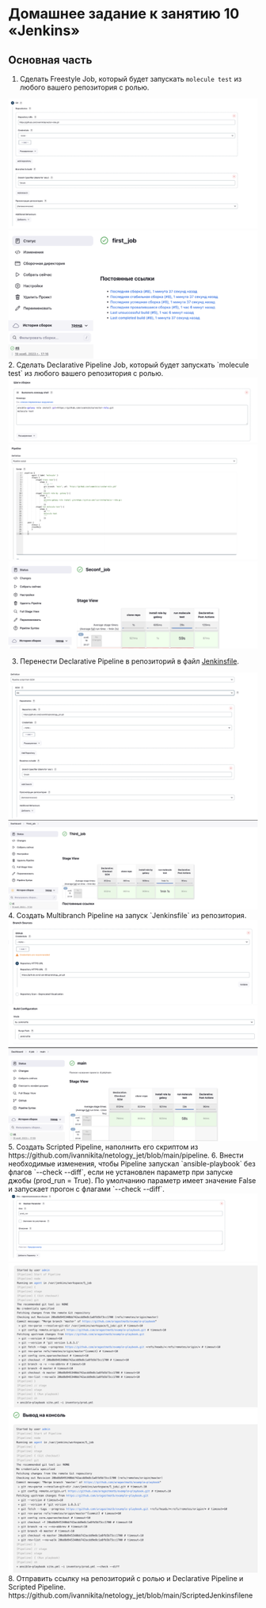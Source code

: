 # Домашнее задание к занятию 10 «Jenkins»

## Основная часть

1. Сделать Freestyle Job, который будет запускать `molecule test` из любого вашего репозитория с ролью.  
<img src="./job1_1.png"/>
<img src="./job1_2.png"/>
2. Сделать Declarative Pipeline Job, который будет запускать `molecule test` из любого вашего репозитория с ролью.
<img src="./job2_1.png"/>
<img src="./job2_2.png"/>
<img src="./job2_3.png"/>

3. Перенести Declarative Pipeline в репозиторий в файл [Jenkinsfile](./Jenkinsfile).
<img src="./job3_1.png"/>
<img src="./job3_2.png"/>
4. Создать Multibranch Pipeline на запуск `Jenkinsfile` из репозитория.
<img src="./job4_1.png"/>
<img src="./job4_2.png"/>
<img src="./job4_3.png"/>
5. Создать Scripted Pipeline, наполнить его скриптом из https://github.com/ivannikita/netology_jet/blob/main/pipeline.
6. Внести необходимые изменения, чтобы Pipeline запускал `ansible-playbook` без флагов `--check --diff`, если не установлен параметр при запуске джобы (prod_run = True). По умолчанию параметр имеет значение False и запускает прогон с флагами `--check --diff`.
<img src="./job5_1.png"/>
<img src="./job5_2.png"/>
<img src="./job5_3.png"/>
8. Отправить ссылку на репозиторий с ролью и Declarative Pipeline и Scripted Pipeline.  
https://github.com/ivannikita/netology_jet/blob/main/ScriptedJenkinsfilene
